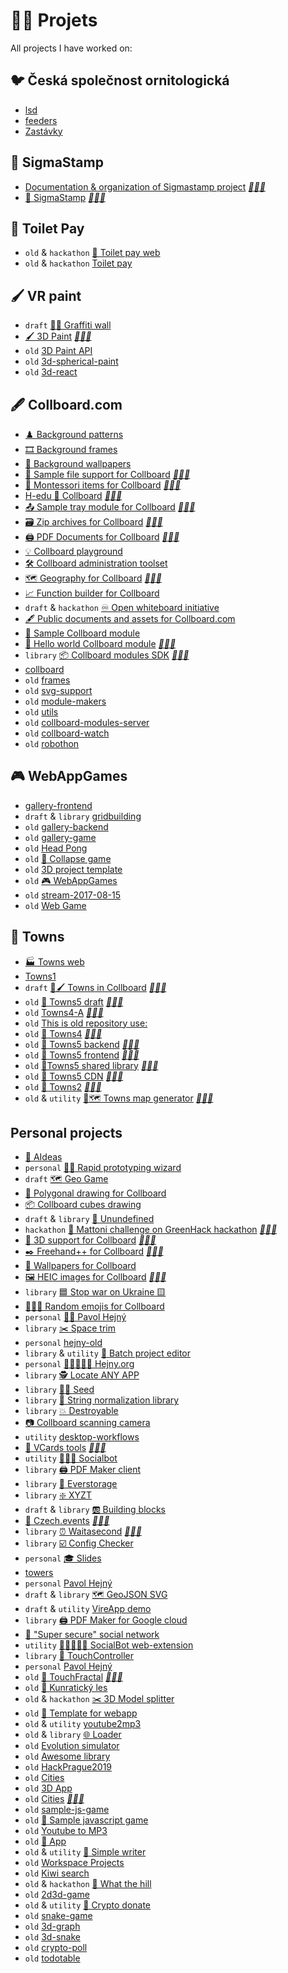 <!--
Note: See [🦊] in root README for more information
{% include index.html %}
-->

# 👨‍🏭 Projets

<!-- ⚠️ WARNING: This was generated by generate-projects at 2023-01-16T13:29:30.874Z-->
All projects I have worked on:

## 🐦 Česká společnost ornitologická

-    [lsd](#)
-    [feeders](#)
-    [Zastávky](https://zastavky.birdlife.cz/)

## 📜 SigmaStamp

-    [Documentation & organization of Sigmastamp project](https://github.com/sigmastamp) *[🔗](https://github.com/sigmastamp)[👨‍💻](https://github.com/sigmastamp/docs)*
-    [📜 SigmaStamp](https://github.com/sigmastamp) *[🔗](https://github.com/sigmastamp)[👨‍💻](https://github.com/sigmastamp/sigmastamp-frontend)*

## 🧻 Toilet Pay

-   `old` & `hackathon` [🧻 Toilet pay web](https://github.com/toilet-pay/toilet-pay-web)
-   `old` & `hackathon` [Toilet pay](https://github.com/toilet-pay/toilet-pay)

## 🖌 VR paint

-   `draft` [🎨🧱 Graffiti wall](https://github.com/vrpaint/graffiti-wall)
-    [🖌 3D Paint](https://vrpaint.github.io/3d-paint/) *[🔗](https://vrpaint.github.io/3d-paint/)[👨‍💻](https://github.com/vrpaint/3d-paint)*
-   `old` [3D Paint API](https://github.com/vrpaint/file-api)
-   `old` [3d-spherical-paint](https://github.com/vrpaint/3d-spherical-paint)
-   `old` [3d-react](https://github.com/vrpaint/3d-react)

## 🖋 Collboard.com

-    [♟️ Background patterns](https://github.com/collboard/background-patterns)
-    [🎞️ Background frames](https://github.com/collboard/background-frames)
-    [🎴 Background wallpapers](https://github.com/collboard/background-wallpapers)
-    [📁 Sample file support for Collboard](https://collboard.com/) *[🔗](https://collboard.com/)[👨‍💻](https://github.com/collboard/sample-file-support)*
-    [🔵 Montessori items for Collboard](https://collboard.com/) *[🔗](https://collboard.com/)[👨‍💻](https://github.com/collboard/montessori)*
-    [H-edu 💙 Collboard](https://www.h-edu.cz/) *[🔗](https://www.h-edu.cz/)[👨‍💻](https://github.com/collboard/hedu-collboard-integration)*
-    [📤 Sample tray module for Collboard](https://collboard.com/) *[🔗](https://collboard.com/)[👨‍💻](https://github.com/collboard/sample-tray-module)*
-    [🗃️ Zip archives for Collboard](https://collboard.com/) *[🔗](https://collboard.com/)[👨‍💻](https://github.com/collboard/zip-support)*
-    [🖨️ PDF Documents for Collboard](https://collboard.com/) *[🔗](https://collboard.com/)[👨‍💻](https://github.com/collboard/pdf-support)*
-    [💡 Collboard playground](https://github.com/collboard/playground)
-    [🛠️ Collboard administration toolset](https://github.com/collboard/collboard-admin)
-    [🗺️ Geography for Collboard](https://github.com/collboard/map) *[🔗](https://github.com/collboard/map)[👨‍💻](https://github.com/collboard/map)*
-    [📈 Function builder for Collboard](https://github.com/collboard/function-builder)
-   `draft` & `hackathon` [♾️ Open whiteboard initiative](https://github.com/collboard/owbi)
-    [🖋️ Public documents and assets for Collboard.com](https://github.com/collboard/docs)
-    [📘 Sample Collboard module](https://github.com/collboard/sample-art-tool-attribute-module)
-    [📗 Hello world Collboard module](https://collboard.com/) *[🔗](https://collboard.com/)[👨‍💻](https://github.com/collboard/hello-world-module)*
-   `library` [📦 Collboard modules SDK](https://dev.collboard.com/) *[🔗](https://dev.collboard.com/)[👨‍💻](https://github.com/collboard/modules-sdk)*
-    [collboard](https://collboard.com/)
-   `old` [frames](#)
-   `old` [svg-support](https://collboard.com/)
-   `old` [module-makers](#)
-   `old` [utils](#)
-   `old` [collboard-modules-server](#)
-   `old` [collboard-watch](#)
-   `old` [robothon](https://github.com/collboard/robothon)

## 🎮 WebAppGames

-    [gallery-frontend](https://github.com/webappgames/gallery-frontend)
-   `draft` & `library` [gridbuilding](https://github.com/webappgames/gridbuilding)
-   `old` [gallery-backend](https://github.com/webappgames/gallery-backend)
-   `old` [gallery-game](https://github.com/webappgames/gallery-game)
-   `old` [Head Pong](https://github.com/webappgames/headpong)
-   `old` [🧱 Collapse game](https://github.com/webappgames/collapse-game)
-   `old` [3D project template](https://github.com/webappgames/3d-project)
-   `old` [🎮 WebAppGames](https://github.com/webappgames/webappgames)
-   `old` [stream-2017-08-15](https://github.com/webappgames/stream-2017-08-15)
-   `old` [Web Game](https://github.com/webappgames/web-game)

## 🌆 Towns

-    [🏭 Towns web](https://github.com/townsgame/web)
-    [Towns1](#)
-   `draft` [🌆🖌 Towns in Collboard](https://towns.cz/) *[🔗](https://towns.cz/)[👨‍💻](https://github.com/townsgame/collboard-towns)*
-   `old` [🌆 Towns5 draft](https://towns.cz/) *[🔗](https://towns.cz/)[👨‍💻](https://github.com/townsgame/Towns5-draft)*
-   `old` [Towns4-A](https://towns.cz/) *[🔗](https://towns.cz/)[👨‍💻](https://github.com/townsgame/Towns4-A)*
-   `old` [This is old repository use:](https://github.com/townsgame/Towns5-old)
-   `old` [🌆 Towns4](https://towns.cz/) *[🔗](https://towns.cz/)[👨‍💻](https://github.com/townsgame/Towns4)*
-   `old` [🌆 Towns5 backend](https://towns.cz/) *[🔗](https://towns.cz/)[👨‍💻](https://github.com/townsgame/Towns5-backend)*
-   `old` [🌆 Towns5 frontend](https://towns.cz/) *[🔗](https://towns.cz/)[👨‍💻](https://github.com/townsgame/Towns5-frontend)*
-   `old` [🌆Towns5 shared library](https://towns.cz/) *[🔗](https://towns.cz/)[👨‍💻](https://github.com/townsgame/Towns5-shared)*
-   `old` [🌆 Towns5 CDN](https://towns.cz/) *[🔗](https://towns.cz/)[👨‍💻](https://github.com/townsgame/Towns5-cdn)*
-   `old` [🌆 Towns2](https://towns.cz/) *[🔗](https://towns.cz/)[👨‍💻](https://github.com/townsgame/Towns2)*
-   `old` & `utility` [🌆🗺 Towns map generator](https://towns.cz/) *[🔗](https://towns.cz/)[👨‍💻](https://github.com/townsgame/towns-map-generator)*

## Personal projects

-    [🎨 AIdeas](https://github.com/hejny/AIdeas)
-   `personal` [🧙‍♂️ Rapid prototyping wizard](https://github.com/hejny/rapid-prototyping-wizard)
-   `draft` [🗺 Geo Game](https://github.com/hejny/geogame)
-    [📐 Polygonal drawing for Collboard](https://github.com/hejny/polygon-drawing)
-    [📦 Collboard cubes drawing](https://github.com/hejny/cube-drawing)
-   `draft` & `library` [👻 Unundefined](https://github.com/hejny/unundefined)
-   `hackathon` [🧴 Mattoni challenge on GreenHack hackathon](https://greenhack.eu/) *[🔗](https://greenhack.eu/)[👨‍💻](https://github.com/hejny/greenhack-mattoni)*
-    [🧱 3D support for Collboard](https://collboard.com/) *[🔗](https://collboard.com/)[👨‍💻](https://github.com/hejny/3d-support)*
-    [✒️ Freehand++ for Collboard](https://collboard.com/) *[🔗](https://collboard.com/)[👨‍💻](https://github.com/hejny/freehand-plus)*
-    [🌆 Wallpapers for Collboard](https://github.com/hejny/collboard-wallpapers)
-    [🖼️ HEIC images for Collboard](https://collboard.com/) *[🔗](https://collboard.com/)[👨‍💻](https://github.com/hejny/heic-support)*
-   `library` [🟦 Stop war on Ukraine 🟨](https://github.com/hejny/Ukraine)
-    [🐇🥀💚 Random emojis for Collboard](https://github.com/hejny/random-arts)
-   `personal` [👨‍💼 Pavol Hejný](https://github.com/hejny/hejny)
-   `library` [✂️ Space trim](https://github.com/hejny/spacetrim)
-   `personal` [hejny-old](https://github.com/hejny/hejny-old)
-   `library` & `utility` [🔼 Batch project editor](https://github.com/hejny/batch-project-editor)
-   `personal` [👨🏽‍🤝‍👨🏽 Hejny.org](https://github.com/hejny/hejny.org)
-   `library` [🕵️ Locate ANY APP](https://github.com/hejny/locate-app)
-   `library` [🌾🎲 Seed](https://github.com/hejny/seed)
-   `library` [🧹 String normalization library](https://github.com/hejny/n12)
-   `library` [💥 Destroyable](https://github.com/hejny/destroyable)
-    [📷 Collboard scanning camera](https://github.com/hejny/collboard-camera)
-   `utility` [desktop-workflows](https://github.com/hejny/desktop-workflows)
-    [📇 VCards tools](https://hejny.github.io/vcards-batch-opener/) *[🔗](https://hejny.github.io/vcards-batch-opener/)[👨‍💻](https://github.com/hejny/vcard-tools)*
-   `utility` [🧑‍🤝‍🧑 Socialbot](https://github.com/hejny/socialbot)
-   `library` [🖨️ PDF Maker client](https://github.com/hejny/pdfmk)
-   `library` [💾 Everstorage](https://github.com/hejny/everstorage)
-   `library` [❇️ XYZT](https://github.com/hejny/xyzt)
-   `draft` & `library` [🆎 Building blocks](https://github.com/hejny/building-blocks)
-    [📅 Czech.events](https://czech.events/) *[🔗](https://czech.events/)[👨‍💻](https://github.com/hejny/czech.events)*
-   `library` [⏰ Waitasecond](https://hejny.github.io/waitasecond/) *[🔗](https://hejny.github.io/waitasecond/)[👨‍💻](https://github.com/hejny/waitasecond)*
-   `library` [☑️ Config Checker](https://github.com/hejny/configchecker)
-   `personal` [🎓 Slides](https://github.com/hejny/slides)
-    [towers](https://github.com/hejny/towers)
-   `personal` [Pavol Hejný](https://github.com/hejny/pavolhejny)
-   `draft` & `library` [🗺️ GeoJSON SVG](https://github.com/hejny/geojson-svg)
-   `draft` & `utility` [VireApp demo](https://github.com/hejny/vire)
-   `library` [🖨️ PDF Maker for Google cloud](https://github.com/hejny/pdfmk-server)
-    [🐜 "Super secure" social network](https://github.com/hejny/secure-app)
-   `utility` [🧑🏿‍🤝‍🧑🏿 SocialBot web-extension](https://github.com/hejny/socialbot-webextension)
-   `library` [🤏 TouchController](https://github.com/hejny/touchcontroller)
-   `personal` [Pavol Hejný](https://github.com/hejny/pavolhejny-old)
-   `old` [🍁 TouchFractal](https://hejny.github.io/touchfractal) *[🔗](https://hejny.github.io/touchfractal)[👨‍💻](https://github.com/hejny/touchfractal)*
-   `old` [🌳 Kunratický les](https://github.com/hejny/kunraticky-les)
-   `old` & `hackathon` [✂️ 3D Model splitter](https://github.com/hejny/model-splitter)
-   `old` [🔲 Template for webapp](https://github.com/hejny/template-for-webapp)
-   `old` & `utility` [youtube2mp3](https://github.com/hejny/youtube2mp3)
-   `old` & `library` [🌐 Loader](https://github.com/hejny/loader)
-   `old` [Evolution simulator](https://github.com/hejny/evolution)
-   `old` [Awesome library](https://github.com/hejny/awesome-library-boilerplate)
-   `old` [HackPrague2019](https://github.com/hejny/HackPrague2019)
-   `old` [Cities](https://github.com/hejny/mappm)
-   `old` [3D App](https://github.com/hejny/sample-babylon-oimo-app)
-   `old` [Cities](https://hejny.github.io/cities/) *[🔗](https://hejny.github.io/cities/)[👨‍💻](https://github.com/hejny/cities)*
-   `old` [sample-js-game](https://github.com/hejny/workshop-2018-10-20)
-   `old` [🚀 Sample javascript game](https://github.com/hejny/sample-js-game)
-   `old` [Youtube to MP3](https://github.com/hejny/youtube)
-   `old` [📄 App](https://github.com/hejny/sample-react-mobx-app)
-   `old` & `utility` [🧻 Simple writer](https://github.com/hejny/writer)
-   `old` [Workspace Projects](https://github.com/hejny/batchgit-projects)
-   `old` [Kiwi search](https://github.com/hejny/kiwi-js-week)
-   `old` & `hackathon` [🗻 What the hill](https://github.com/hejny/whatthehill)
-   `old` [2d3d-game](https://github.com/hejny/2d3d-game)
-   `old` & `utility` [💸 Crypto donate](https://github.com/hejny/crypto-donate)
-   `old` [snake-game](https://github.com/hejny/snake-game)
-   `old` [3d-graph](https://github.com/hejny/3d-graph)
-   `old` [3d-snake](https://github.com/hejny/3d-snake)
-   `old` [crypto-poll](https://github.com/hejny/crypto-poll)
-   `old` [todotable](https://github.com/hejny/todotable)